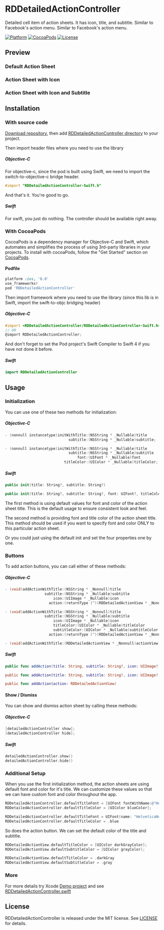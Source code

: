# RDDetailedActionController

Detailed cell item of action sheets. It has icon, title, and subtitle. Similar to Facebook's action menu.
Similar to Facebook's action menu.

[![Platform](https://img.shields.io/cocoapods/p/RDDetailedActionController.svg)](https://github.com/kurotsukikaitou/RDDetailedActionController)
[![CocoaPods](https://img.shields.io/cocoapods/v/RDDetailedActionController.svg)](http://cocoadocs.org/docsets/RDDetailedActionController)
[![License](http://img.shields.io/cocoapods/l/RDDetailedActionController.svg)](https://raw.githubusercontent.com/kurotsukikaitou/RDDetailedActionController/master/LICENSE)

## Preview

### Default Action Sheet


### Action Sheet with Icon


### Action Sheet with Icon and Subtitle

## Installation

### With source code

[Download repository](https://github.com/kurotsukikaitou/RDDetailedActionController/archive/master.zip), then add [RDDetailedActionController directory](https://github.com/kurotsukikaitou/RDDetailedActionController/blob/master/RDDetailedActionController/) to your project.

Then import header files where you need to use the library

##### Objective-C

For objective-c, since the pod is built using Swift, we need to import the switch-to-objective-c bridge header.

```objective-c
#import "RDDetailedActionController-Swift.h"
```

And that's it. You're good to go.

##### Swift

For swift, you just do nothing. The controller should be available right away.

### With CocoaPods

CocoaPods is a dependency manager for Objective-C and Swift, which automates and simplifies the process of using 3rd-party libraries in your projects. To install with cocoaPods, follow the "Get Started" section on [CocoaPods](https://cocoapods.org/).

#### Podfile

```ruby
platform :ios, '8.0'
use_frameworks!
pod 'RDDetailedActionController'
```

Then import framework where you need to use the library (since this lib is in Swift, import the swift-to-objc bridging header)

##### Objective-C

```objective-c
#import <RDDetailedActionController/RDDetailedActionController-Swift.h>
// OR
@import RDDetailedActionController;
```

And don't forget to set the Pod project's Swift Compiler to Swift 4 if you have not done it before.

##### Swift

```swift
import RDDetailedActionController
```

## Usage

### Initialization

You can use one of these two methods for initialization:

##### Objective-C

```objective-c
- (nonnull instancetype)initWithTitle:(NSString * _Nullable)title
                             subtitle:(NSString * _Nullable)subtitle;

- (nonnull instancetype)initWithTitle:(NSString * _Nullable)title
                             subtitle:(NSString * _Nullable)subtitle
                                 font:(UIFont * _Nullable)font
                           titleColor:(UIColor * _Nullable)titleColor;
```

##### Swift

```swift
public init(title: String?, subtitle: String?)

public init(title: String?, subtitle: String?, font: UIFont?, titleColor: UIColor?)
```

The first method is using default values for font and color of the action sheet title. This is the default usage to ensure consistent look and feel.

The second method is providing font and title color of the action sheet title. This method should be used if you want to specify font and color ONLY to this particular action sheet.

Or you could just using the default init and set the four properties one by one.

### Buttons

To add action buttons, you can call either of these methods:

##### Objective-C

```objective-c
- (void)addActionWithTitle:(NSString * _Nonnull)title
                  subtitle:(NSString * _Nullable)subtitle
                      icon:(UIImage * _Nullable)icon
                    action:(returnType (^)(RDDetailedActionView * _Nonnull))action;

- (void)addActionWithTitle:(NSString * _Nonnull)title
                  subtitle:(NSString * _Nullable)subtitle
                      icon:(UIImage * _Nullable)icon
                      titleColor:(UIColor * _Nullable)titleColor
                      subtitleColor:(UIColor * _Nullable)subtitleColor
                    action:(returnType (^)(RDDetailedActionView * _Nonnull))action;

- (void)addActionWithTitle:(RDDetailedActionView * _Nonnull)actionView;
```

##### Swift

```swift
public func addAction(title: String, subtitle: String?, icon: UIImage?, action: ((RDDetailedActionView)->())?)

public func addAction(title: String, subtitle: String?, icon: UIImage?, titleColor: UIColor?, subtitleColor: UIColor?, action: ((RDDetailedActionView)->())?)

public func addAction(action: RDDetailedActionView)
```

#### Show / Dismiss

You can show and dismiss action sheet by calling these methods:

##### Objective-C

```objective-c
[detailedActionController show];
[detailedActionController hide];
```

##### Swift

```swift
detailedActionController.show()
detailedActionController.hide()
```

### Additional Setup

When you use the first initialization method, the action sheets are using default font and color for it's title. We can customize these values so that we can have custom font and color throughout the app.

```objective-c
RDDetailedActionController.defaultTitleFont = [UIFont fontWithName:@"HelveticaNeue" size:14];
RDDetailedActionController.defaultTitleColor = [UIColor blueColor];
```

```swift
RDDetailedActionController.defaultTitleFont = UIFont(name: "HelveticaNeue", size: 14)!
RDDetailedActionController.defaultTitleColor = .blue
```

So does the action button. We can set the default color of the title and subtitle.

```objective-c
RDDetailedActionView.defaultTitleColor = [UIColor darkGrayColor];
RDDetailedActionView.defaultSubtitleColor = [UIColor grayColor];
```

```swift
RDDetailedActionView.defaultTitleColor = .darkGray
RDDetailedActionView.defaultSubtitleColor = .gray
```

### More

For more details try Xcode [Demo project](https://github.com/kurotsukikaitou/RDDetailedActionController/blob/master/Demo) and see [RDDetailedActionController.swift](https://github.com/kurotsukikaitou/RDDetailedActionController/blob/master/RDDetailedActionController/RDDetailedActionController.swift)

## License

RDDetailedActionController is released under the MIT license. See [LICENSE](https://raw.githubusercontent.com/kurotsukikaitou/RDDetailedActionController/master/LICENSE) for details.
